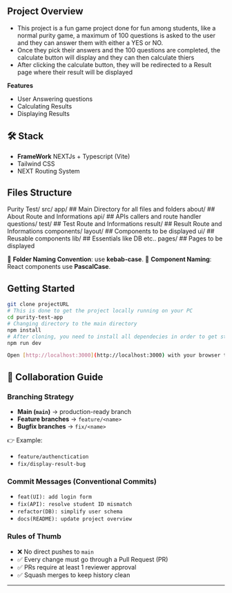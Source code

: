 ## Project Overview

- This project is a fun game project done for fun among students, like a normal purity game, a maximum of 100 questions
is asked to the user and they can answer them with either a YES or NO.
- Once they pick their answers and the 100 questions are completed, the calculate button will display and they can then calculate thiers
- After clicking the calculate button, they will be redirected to a Result page where their result will be displayed


**Features**
- User Answering questions
- Calculating Results
- Displaying Results

## 🛠 Stack
- **FrameWork** NEXTJs + Typescript (Vite)
- Tailwind CSS
- NEXT Routing System


## Files Structure

Purity Test/
    src/
        app/                    ## Main Directory for all files and folders
            about/              ## About Route and Informations
            api/                ## APIs callers and route handler
                questions/
            test/               ## Test Route and Informations
                result/         ## Result Route and Informations
        components/
            layout/             ## Components to be displayed
            ui/                 ## Reusable components
        lib/                    ## Essentials like DB etc..
        pages/                  ## Pages to be displayed

📌 **Folder Naming Convention**: use **kebab-case**.
📌 **Component Naming**: React components use **PascalCase**.


## Getting Started

```bash
git clone projectURL
# This is done to get the project locally running on your PC
cd purity-test-app
# Changing directory to the main directory
npm install 
# After cloning, you need to install all dependecies in order to get started
npm run dev

Open [http://localhost:3000](http://localhost:3000) with your browser to see the result.

```


## 👥 Collaboration Guide

### Branching Strategy

- **Main (`main`)** → production-ready branch
- **Feature branches** → `feature/<name>`
- **Bugfix branches** → `fix/<name>`

👉 Example:

- `feature/authenctication`
- `fix/display-result-bug`

### Commit Messages (Conventional Commits)

- `feat(UI): add login form`
- `fix(API): resolve student ID mismatch`
- `refactor(DB): simplify user schema`
- `docs(README): update project overview`

### Rules of Thumb

- ❌ No direct pushes to `main`
- ✅ Every change must go through a Pull Request (PR)
- ✅ PRs require at least 1 reviewer approval
- ✅ Squash merges to keep history clean

---
